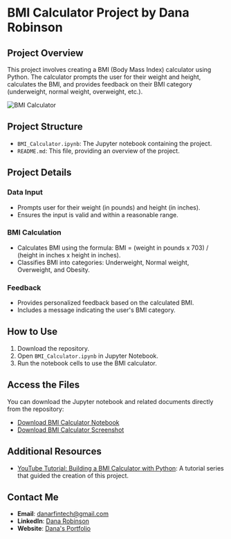 # BMI Calculator Project by Dana Robinson

## Project Overview
This project involves creating a BMI (Body Mass Index) calculator using Python. The calculator prompts the user for their weight and height, calculates the BMI, and provides feedback on their BMI category (underweight, normal weight, overweight, etc.).

![BMI Calculator](https://github.com/danartech/BMI-Calculator_Python-Project/blob/main/BMI%20Calculator%20Screenshot.png)

## Project Structure
- `BMI_Calculator.ipynb`: The Jupyter notebook containing the project.
- `README.md`: This file, providing an overview of the project.

## Project Details
### Data Input
- Prompts user for their weight (in pounds) and height (in inches).
- Ensures the input is valid and within a reasonable range.

### BMI Calculation
- Calculates BMI using the formula: BMI = (weight in pounds x 703) / (height in inches x height in inches).
- Classifies BMI into categories: Underweight, Normal weight, Overweight, and Obesity.

### Feedback
- Provides personalized feedback based on the calculated BMI.
- Includes a message indicating the user's BMI category.

## How to Use
1. Download the repository.
2. Open `BMI_Calculator.ipynb` in Jupyter Notebook.
3. Run the notebook cells to use the BMI calculator.

## Access the Files
You can download the Jupyter notebook and related documents directly from the repository:
- [Download BMI Calculator Notebook](https://github.com/danartech/BMI-Calculator_Python-Project/blob/main/BMI%20Calculator.ipynb)
- [Download BMI Calculator Screenshot](https://github.com/danartech/BMI-Calculator_Python-Project/blob/main/BMI%20Calculator%20Screenshot.png)

## Additional Resources
- [YouTube Tutorial: Building a BMI Calculator with Python](https://www.youtube.com/watch?v=dGcsHMXbSOA): A tutorial series that guided the creation of this project.

## Contact Me
- **Email**: [danarfintech@gmail.com](mailto:danarfintech@gmail.com)
- **LinkedIn**: [Dana Robinson](https://www.linkedin.com/in/dana-robinson-acct)
- **Website**: [Dana's Portfolio](https://danartech.github.io/DanaTheAnalyst.github.io/)
